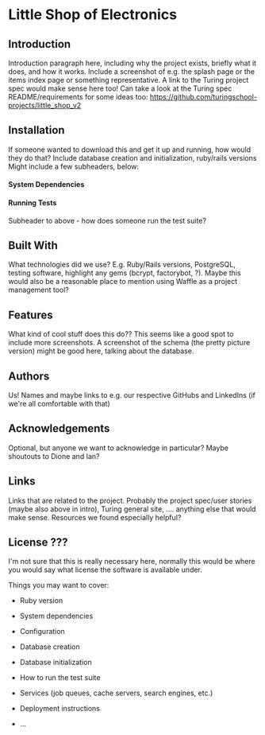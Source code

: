 # Little Shop of Electronics

## Introduction
Introduction paragraph here, including why the project exists, briefly what it does, and how it works. 
Include a screenshot of e.g. the splash page or the items index page or something representative.
A link to the Turing project spec would make sense here too!
Can take a look at the Turing spec README/requirements for some ideas too: https://github.com/turingschool-projects/little_shop_v2

## Installation
If someone wanted to download this and get it up and running, how would they do that? 
Include database creation and initialization, ruby/rails versions
Might include a few subheaders, below:

#### System Dependencies

#### Running Tests
Subheader to above - how does someone run the test suite? 

## Built With
What technologies did we use? E.g. Ruby/Rails versions, PostgreSQL, testing software, highlight any gems (bcrypt, factorybot, ?). Maybe this would also be a reasonable place to mention using Waffle as a project management tool?

## Features
What kind of cool stuff does this do?? 
This seems like a good spot to include more screenshots. 
A screenshot of the schema (the pretty picture version) might be good here, talking about the database. 

## Authors
Us! Names and maybe links to e.g. our respective GitHubs and LinkedIns (if we're all comfortable with that)

## Acknowledgements
Optional, but anyone we want to acknowledge in particular? Maybe shoutouts to Dione and Ian?

## Links
Links that are related to the project. Probably the project spec/user stories (maybe also above in intro), Turing general site, .... anything else that would make sense. Resources we found especially helpful?

## License ???
I'm not sure that this is really necessary here, normally this would be where you would say what license the software is available under. 



Things you may want to cover:

* Ruby version

* System dependencies

* Configuration

* Database creation

* Database initialization

* How to run the test suite

* Services (job queues, cache servers, search engines, etc.)

* Deployment instructions

* ...

